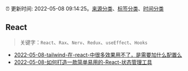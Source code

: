 :alarm_clock: 更新时间: 2022-05-08 09:14:25。[来源分类](../README.md)、[标签分类](../TAGS.md)、[时间分类](../TIMELINE.md)

## React


> 关键字：`React`、`Rax`、`Nerv`、`Redux`、`useEffect`、`Hooks`



- [2022-05-08-tailwind-在-react-中很多效果用不了，是需要加什么配置么](https://www.v2ex.com/t/851508) 
- [2022-05-08-如何打造一款简单易用的-React-状态管理工具](https://toutiao.io/k/kew0md8) 